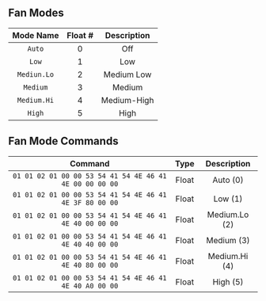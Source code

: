 ## Fan Modes
| Mode Name | Float # | Description |
| :---: |:---: | :---: |
| `Auto` | 0 | Off |
| `Low` | 1 | Low |
| `Mediun.Lo` | 2 | Medium Low |
| `Medium` | 3 | Medium|
| `Medium.Hi` | 4 | Medium-High |
| `High` | 5 | High |

## Fan Mode Commands
| Command | Type | Description |
| :---: |:---: | :---: |
| `01 01 02 01 00 00 53 54 41 54 4E 46 41 4E 00 00 00 00` | Float | Auto (0) |
| `01 01 02 01 00 00 53 54 41 54 4E 46 41 4E 3F 80 00 00` | Float | Low (1) |
| `01 01 02 01 00 00 53 54 41 54 4E 46 41 4E 40 00 00 00` | Float | Medium.Lo (2) |
| `01 01 02 01 00 00 53 54 41 54 4E 46 41 4E 40 40 00 00` | Float | Medium (3) |
| `01 01 02 01 00 00 53 54 41 54 4E 46 41 4E 40 80 00 00` | Float | Medium.Hi (4) |
| `01 01 02 01 00 00 53 54 41 54 4E 46 41 4E 40 A0 00 00` | Float | High (5) |